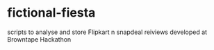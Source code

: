 # fictional-fiesta
scripts to analyse and store Flipkart n snapdeal reiviews developed at Browntape Hackathon
